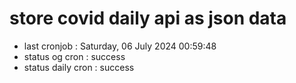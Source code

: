# store covid daily api as json data

- last cronjob : Saturday, 06 July 2024 00:59:48
- status og cron : success
- status daily cron : success
      
      